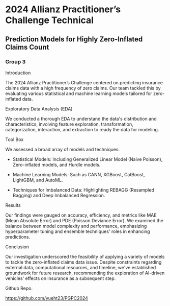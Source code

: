 # 2024 Allianz Practitioner’s Challenge Technical
## Prediction Models for Highly Zero-Inflated Claims Count​ 
### Group 3

Introduction 

The 2024 Allianz Practitioner’s Challenge centered on predicting insurance claims data with a high frequency of zero claims. Our team tackled this by evaluating various statistical and machine learning models tailored for zero-inflated data. 

 

Exploratory Data Analysis (EDA) 

We conducted a thorough EDA to understand the data's distribution and characteristics, involving feature exploration, transformation, categorization, interaction, and extraction to ready the data for modeling. 

 

Tool Box 

We assessed a broad array of models and techniques: 

- Statistical Models: Including Generalized Linear Model (Naive Poisson), Zero-inflated models, and Hurdle models. 

- Machine Learning Models: Such as CANN, XGBoost, CatBoost, LightGBM, and AutoML. 

- Techniques for Imbalanced Data: Highlighting REBAGG (Resampled Bagging) and Deep Imbalanced Regression. 

Results 

Our findings were gauged on accuracy, efficiency, and metrics like MAE (Mean Absolute Error) and PDE (Poisson Deviance Error). We examined the balance between model complexity and performance, emphasizing hyperparameter tuning and ensemble techniques' roles in enhancing predictions. 


Conclusion 

Our investigation underscored the feasibility of applying a variety of models to tackle the zero-inflated claims data issue. Despite constraints regarding external data, computational resources, and timeline, we've established groundwork for future research, recommending the exploration of AI-driven vehicles' effects on insurance as a subsequent step. 

 

 

Github Repo. 

https://github.com/yueht23/PGPC2024 

